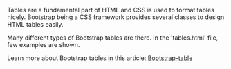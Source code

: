 Tables are a fundamental part of HTML and CSS is used to format tables nicely. Bootstrap being a CSS framework provides several classes to design HTML tables easily.

Many different types of Bootstrap tables are there. In the 'tables.html' file, few examples are shown.

Learn more about Bootstrap tables in this article: [Bootstrap-table](https://iq.opengenus.org/bootstrap-tables)
